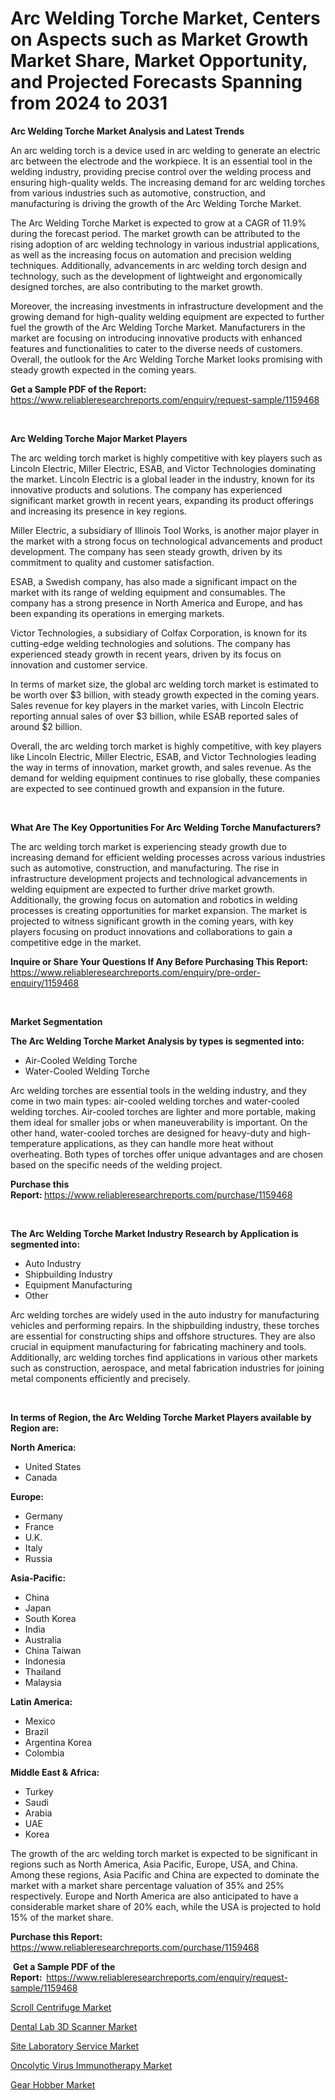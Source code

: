 <p><h1>Arc Welding Torche Market, Centers on Aspects such as Market Growth Market Share, Market Opportunity, and Projected Forecasts Spanning from 2024 to 2031</h1></p><p><strong>Arc Welding Torche Market Analysis and Latest Trends</strong></p>
<p><p>An arc welding torch is a device used in arc welding to generate an electric arc between the electrode and the workpiece. It is an essential tool in the welding industry, providing precise control over the welding process and ensuring high-quality welds. The increasing demand for arc welding torches from various industries such as automotive, construction, and manufacturing is driving the growth of the Arc Welding Torche Market.</p><p>The Arc Welding Torche Market is expected to grow at a CAGR of 11.9% during the forecast period. The market growth can be attributed to the rising adoption of arc welding technology in various industrial applications, as well as the increasing focus on automation and precision welding techniques. Additionally, advancements in arc welding torch design and technology, such as the development of lightweight and ergonomically designed torches, are also contributing to the market growth.</p><p>Moreover, the increasing investments in infrastructure development and the growing demand for high-quality welding equipment are expected to further fuel the growth of the Arc Welding Torche Market. Manufacturers in the market are focusing on introducing innovative products with enhanced features and functionalities to cater to the diverse needs of customers. Overall, the outlook for the Arc Welding Torche Market looks promising with steady growth expected in the coming years.</p></p>
<p><strong>Get a Sample PDF of the Report:&nbsp;</strong> <a href="https://www.reliableresearchreports.com/enquiry/request-sample/1159468">https://www.reliableresearchreports.com/enquiry/request-sample/1159468</a></p>
<p>&nbsp;</p>
<p><strong>Arc Welding Torche Major Market Players</strong></p>
<p><p>The arc welding torch market is highly competitive with key players such as Lincoln Electric, Miller Electric, ESAB, and Victor Technologies dominating the market. Lincoln Electric is a global leader in the industry, known for its innovative products and solutions. The company has experienced significant market growth in recent years, expanding its product offerings and increasing its presence in key regions.</p><p>Miller Electric, a subsidiary of Illinois Tool Works, is another major player in the market with a strong focus on technological advancements and product development. The company has seen steady growth, driven by its commitment to quality and customer satisfaction.</p><p>ESAB, a Swedish company, has also made a significant impact on the market with its range of welding equipment and consumables. The company has a strong presence in North America and Europe, and has been expanding its operations in emerging markets.</p><p>Victor Technologies, a subsidiary of Colfax Corporation, is known for its cutting-edge welding technologies and solutions. The company has experienced steady growth in recent years, driven by its focus on innovation and customer service.</p><p>In terms of market size, the global arc welding torch market is estimated to be worth over $3 billion, with steady growth expected in the coming years. Sales revenue for key players in the market varies, with Lincoln Electric reporting annual sales of over $3 billion, while ESAB reported sales of around $2 billion.</p><p>Overall, the arc welding torch market is highly competitive, with key players like Lincoln Electric, Miller Electric, ESAB, and Victor Technologies leading the way in terms of innovation, market growth, and sales revenue. As the demand for welding equipment continues to rise globally, these companies are expected to see continued growth and expansion in the future.</p></p>
<p>&nbsp;</p>
<p><strong>What Are The Key Opportunities For Arc Welding Torche Manufacturers?</strong></p>
<p><p>The arc welding torch market is experiencing steady growth due to increasing demand for efficient welding processes across various industries such as automotive, construction, and manufacturing. The rise in infrastructure development projects and technological advancements in welding equipment are expected to further drive market growth. Additionally, the growing focus on automation and robotics in welding processes is creating opportunities for market expansion. The market is projected to witness significant growth in the coming years, with key players focusing on product innovations and collaborations to gain a competitive edge in the market.</p></p>
<p><strong>Inquire or Share Your Questions If Any Before Purchasing This Report:</strong> <a href="https://www.reliableresearchreports.com/enquiry/pre-order-enquiry/1159468">https://www.reliableresearchreports.com/enquiry/pre-order-enquiry/1159468</a></p>
<p>&nbsp;</p>
<p><strong>Market Segmentation</strong></p>
<p><strong>The Arc Welding Torche Market Analysis by types is segmented into:</strong></p>
<p><ul><li>Air-Cooled Welding Torche</li><li>Water-Cooled Welding Torche</li></ul></p>
<p><p>Arc welding torches are essential tools in the welding industry, and they come in two main types: air-cooled welding torches and water-cooled welding torches. Air-cooled torches are lighter and more portable, making them ideal for smaller jobs or when maneuverability is important. On the other hand, water-cooled torches are designed for heavy-duty and high-temperature applications, as they can handle more heat without overheating. Both types of torches offer unique advantages and are chosen based on the specific needs of the welding project.</p></p>
<p><strong>Purchase this Report:&nbsp;</strong><a href="https://www.reliableresearchreports.com/purchase/1159468">https://www.reliableresearchreports.com/purchase/1159468</a></p>
<p>&nbsp;</p>
<p><strong>The Arc Welding Torche Market Industry Research by Application is segmented into:</strong></p>
<p><ul><li>Auto Industry</li><li>Shipbuilding Industry</li><li>Equipment Manufacturing</li><li>Other</li></ul></p>
<p><p>Arc welding torches are widely used in the auto industry for manufacturing vehicles and performing repairs. In the shipbuilding industry, these torches are essential for constructing ships and offshore structures. They are also crucial in equipment manufacturing for fabricating machinery and tools. Additionally, arc welding torches find applications in various other markets such as construction, aerospace, and metal fabrication industries for joining metal components efficiently and precisely.</p></p>
<p>&nbsp;</p>
<p><strong>In terms of Region, the Arc Welding Torche Market Players available by Region are:</strong></p>
<p>
    <p> <strong> North America: </strong>
        <ul>
            <li>United States</li>
            <li>Canada</li>
        </ul>
        </p> 
    <p> <strong> Europe: </strong>
        <ul>
            <li>Germany</li>
            <li>France</li>
            <li>U.K.</li>
            <li>Italy</li>
            <li>Russia</li>
        </ul>
        </p> 
    <p> <strong> Asia-Pacific: </strong>
        <ul>
            <li>China</li>
            <li>Japan</li>
            <li>South Korea</li>
            <li>India</li>
            <li>Australia</li>
            <li>China Taiwan</li>
            <li>Indonesia</li>
            <li>Thailand</li>
            <li>Malaysia</li>
        </ul>
        </p> 
    <p> <strong> Latin America: </strong>
        <ul>
            <li>Mexico</li>
            <li>Brazil</li>
            <li>Argentina Korea</li>
            <li>Colombia</li>
        </ul>
        </p> 
    <p> <strong> Middle East & Africa: </strong>
        <ul>
            <li>Turkey</li>
            <li>Saudi</li>
            <li>Arabia</li>
            <li>UAE</li>
            <li>Korea</li>
        </ul>
    </p>
    </p>
<p><p>The growth of the arc welding torch market is expected to be significant in regions such as North America, Asia Pacific, Europe, USA, and China. Among these regions, Asia Pacific and China are expected to dominate the market with a market share percentage valuation of 35% and 25% respectively. Europe and North America are also anticipated to have a considerable market share of 20% each, while the USA is projected to hold 15% of the market share.</p></p>
<p><strong>Purchase this Report: </strong><a href="https://www.reliableresearchreports.com/purchase/1159468">https://www.reliableresearchreports.com/purchase/1159468</a></p>
<p>&nbsp;<strong>Get a Sample PDF of the Report:&nbsp;&nbsp;</strong><a href="https://www.reliableresearchreports.com/enquiry/request-sample/1159468">https://www.reliableresearchreports.com/enquiry/request-sample/1159468</a></p>
<p><strong></strong></p>
<p><p><a href="https://medium.com/p/61ef73ab44e6/edit">Scroll Centrifuge Market</a></p><p><a href="https://medium.com/p/93afd25ade94/edit">Dental Lab 3D Scanner Market</a></p><p><a href="https://github.com/Airanohannonzb68e5pb53oc1/Market-Research-Report-List-1/blob/main/site-laboratory-service-market.md">Site Laboratory Service Market</a></p><p><a href="https://github.com/ChiragRP21/Market-Research-Report-List-3/blob/main/oncolytic-virus-immunotherapy-market.md">Oncolytic Virus Immunotherapy Market</a></p><p><a href="https://medium.com/p/96c488d971b0/edit">Gear Hobber Market</a></p></p>